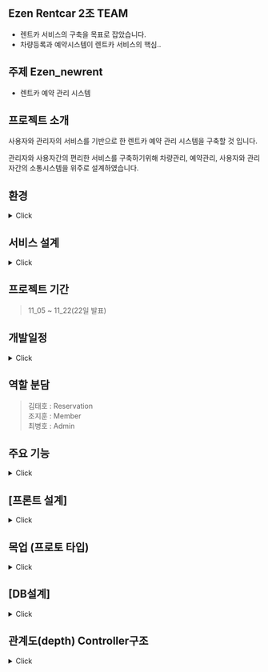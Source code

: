 ## Ezen Rentcar 2조 TEAM
- 렌트카 서비스의 구축을 목표로 잡았습니다.
- 차량등록과 예약시스템이 렌트카 서비스의 핵심..

## 주제 Ezen_newrent
- 렌트카 예약 관리 시스템 

## 프로젝트 소개
<p>사용자와 관리자의 서비스를 기반으로 한 렌트카 예약 관리 시스템을 구축할 것 입니다. </p>
<p>관리자와 사용자간의 편리한 서비스를 구축하기위해 차량관리, 예약관리, 사용자와 관리자간의 소통시스템을 위주로 설계하였습니다.</p>

## 환경

<details>
<summary>Click</summary>
<div markdown="1">
  
![사용 가능 스택](https://user-images.githubusercontent.com/61840067/141501552-a8794837-9fed-4b3a-b191-fb57eaa6070c.PNG)
- jdk11
- JavaFx 
- raspberrypi (rasbian) debian linux
- MariaDB(server)<br>
- Git<br>
- Eclipse<br>

</div>
</details>

## 서비스 설계 
<details>
<summary>Click</summary>
<div markdown="1">
  
![Rent_11_05 요구사항 기능](https://user-images.githubusercontent.com/61840067/140478880-b6c64bdd-ea4e-45a0-ad89-d6e1c6421d12.JPG)
</div>
</details>

## 프로젝트 기간
> 11_05 ~ 11_22(22일 발표)

## 개발일정 

<details>
<summary>Click</summary>
<div markdown="1">
  
|날짜|내용|
|----|----|
|2021.11.05|주제 선정 및 화면 목업 및 로고 제작 및 주요기능 세부 설정 및 서비스 기능 설계|
|2021.11.08|Database 설계 초안, 메인폰트 및 화면규격, 메인 색상 테마 결정 |
|2021.11.09|Database 설계 완성, 화면 관계도 초안 작성 |
|2021.11.10|화면 관계도 [완료]|
|2021.11.11|DB 외부 서버 연동(라즈베리파아 마리아 DB 연동), 씬빌더 FXML 제작 , 로그인 페이지 서버연동 확인|
|2021.11.12 ~ 2021.11.16|개인 작업|
|2021.11.17 ~ 2021.11.21|프로젝트 연결 및 오류 수정|
|2021.11.22|프로젝트 발표|

</div>
</details>

## 역할 분담
> 김태호 : Reservation <br>
> 조지훈 : Member <br>
> 최병호 : Admin 

## 주요 기능
<details>
<summary>Click</summary>
<div markdown="1">
  
> 손님
  1. 회원가입 
  2. 로그인
  3. 아이디 찾기
  4. 비밀번호 찾기

> 관리자
  1. 차량등록 
  2. 예약리스트
  3. 예약관리
  
> 예약시스템
  1. 예약
  2. 예약확인
  3. 예약취소
  
</div>
</details>

## [프론트 설계]

<details>
<summary>Click</summary>
<div markdown="1">

  1. 화면 규격<br>
  <h3>1280 x 720</h3><br>
  
  2. 메인 폰트<br> 
  ![image](https://user-images.githubusercontent.com/61840067/141503419-d5e5f12e-58c6-420b-859e-f131bbddcdd2.png)
  
  3. 메인 색상 테마<br> 
  ![image](https://user-images.githubusercontent.com/61840067/141503065-27d27c9e-8bfd-48ef-b5f1-98f530d32637.png)
  
  4. 로고<br>
  ![image](https://user-images.githubusercontent.com/61840067/141504200-7af136e7-561a-45d7-8901-d591a37ec9f6.png)

  

</div>
</details>

## 목업 (프로토 타입)
<details>
<summary>Click</summary>
<div markdown="1">
  
![asd drawio](https://user-images.githubusercontent.com/61840067/140482872-9e33d121-18b2-45b6-a30c-e6db083a6606.png)
  
</div>
</details>

## [DB설계]
<details>
<summary>Click</summary>
<div markdown="1">
  
![2021_11_10_11](https://user-images.githubusercontent.com/61840067/141075556-f27d0112-2603-4c38-be8f-52868a439a04.png)

</div>
</details>

## 관계도(depth) Controller구조
<details>
<summary>Click</summary>
<div markdown="1">
  
![2021_11_10_17 (관계도 당일날짜 재정리) drawio](https://user-images.githubusercontent.com/61840067/141075388-9e2518fb-fb97-452b-9356-bb09f054e52e.png)

</div>
</details>







